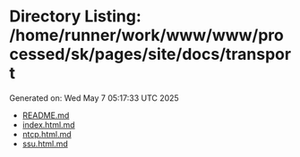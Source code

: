 # Directory Listing: /home/runner/work/www/www/processed/sk/pages/site/docs/transport
Generated on: Wed May  7 05:17:33 UTC 2025

- [README.md](README.md)
- [index.html.md](index.html.md)
- [ntcp.html.md](ntcp.html.md)
- [ssu.html.md](ssu.html.md)
